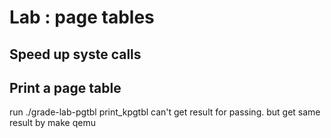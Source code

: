 # Lab : page tables

## Speed up syste calls

## Print a page table

run ./grade-lab-pgtbl print_kpgtbl can't get result for passing.
but get same result by make qemu